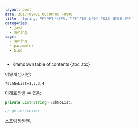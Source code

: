 ```yaml
---
layout: post
date: 2017-09-01 00:00:00 +0900
title: 'Spring: 파라미터 바인딩: 파라미터를 컬렉션 타입의 모델로 받기'
categories:
  - java
  - spring
tags:
  - spring
  - parameter
  - bind
---
```


* Kramdown table of contents
{:toc .toc}

이렇게 넘기면:

```
?schNoList=1,2,3,4
```

아래로 받을 수 있음:

```java
private List<String> schNoList;

// getter/setter
```

스프링 짱짱맨.
